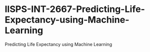 # llSPS-INT-2667-Predicting-Life-Expectancy-using-Machine-Learning
Predicting Life Expectancy using Machine Learning
